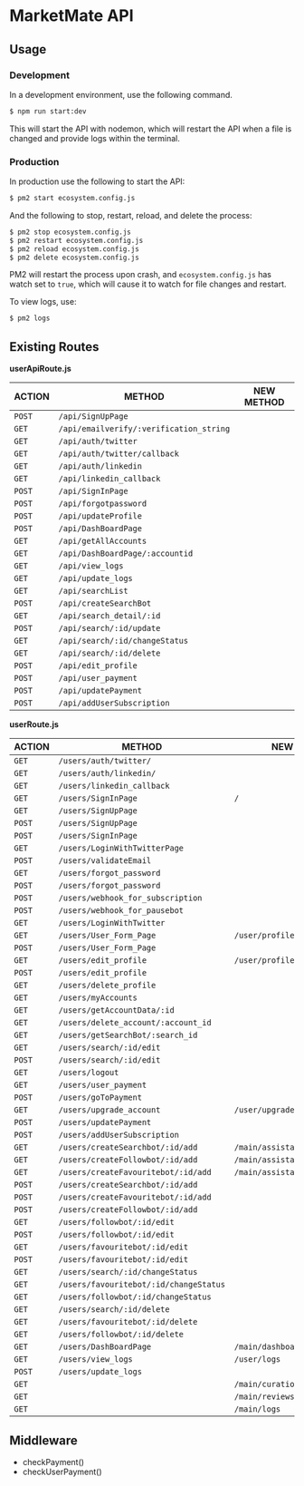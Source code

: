 # MarketMate API

## Usage
### Development

In a development environment, use the following command.

```bash
$ npm run start:dev
```

This will start the API with nodemon, which will restart the API when a file is changed and provide logs within the terminal.

### Production

In production use the following to start the API:

```bash
$ pm2 start ecosystem.config.js
```

And the following to stop, restart, reload, and delete the process:

```bash
$ pm2 stop ecosystem.config.js
$ pm2 restart ecosystem.config.js
$ pm2 reload ecosystem.config.js
$ pm2 delete ecosystem.config.js
```

PM2 will restart the process upon crash, and `ecosystem.config.js` has watch set to `true`, which will cause it to watch for file changes and restart.

To view logs, use:

```bash
$ pm2 logs
```

## Existing Routes
**userApiRoute.js**

| ACTION | METHOD | NEW METHOD |
|--------|--------|------------|
|`POST`|`/api/SignUpPage`| |
|`GET`|`/api/emailverify/:verification_string`| |
|`GET`| `/api/auth/twitter`| |
|`GET`| `/api/auth/twitter/callback`| |
|`GET`| `/api/auth/linkedin`| |
|`GET`| `/api/linkedin_callback`| |
|`POST`| `/api/SignInPage`| |
|`POST`| `/api/forgotpassword`| |
|`POST`| `/api/updateProfile`| |
|`POST`| `/api/DashBoardPage`| |
|`GET`| `/api/getAllAccounts`| |
|`GET`| `/api/DashBoardPage/:accountid`| |
|`GET`| `/api/view_logs`| |
|`GET`| `/api/update_logs`| |
|`GET`| `/api/searchList`| |
|`POST`| `/api/createSearchBot`| |
|`GET`| `/api/search_detail/:id`| |
|`POST`| `/api/search/:id/update`| |
|`GET`| `/api/search/:id/changeStatus`| |
|`GET`| `/api/search/:id/delete`| |
|`POST`| `/api/edit_profile`| |
|`POST`| `/api/user_payment`| |
|`POST`| `/api/updatePayment`| |
|`POST`| `/api/addUserSubscription`| |

**userRoute.js**

| ACTION | METHOD | NEW METHOD | NOTES |
|--------|--------|------------|-------|
|`GET`| `/users/auth/twitter/`| | |
|`GET`| `/users/auth/linkedin/`| | |
|`GET`| `/users/linkedin_callback`| | |
|`GET`| `/users/SignInPage`| `/` | |
|`GET`| `/users/SignUpPage`| | |
|`POST`| `/users/SignUpPage` | | |
|`POST`| `/users/SignInPage`| | |
|`GET`| `/users/LoginWithTwitterPage`| | |
|`POST`| `/users/validateEmail`| | |
|`GET`| `/users/forgot_password`| | |
|`POST`| `/users/forgot_password`| | |
|`POST`| `/users/webhook_for_subscription`| | |
|`POST`| `/users/webhook_for_pausebot`| | |
|`GET`| `/users/LoginWithTwitter`| | |
|`GET`| `/users/User_Form_Page`| `/user/profile` | |
|`POST`| `/users/User_Form_Page`| | |
|`GET`| `/users/edit_profile`| `/user/profile` | |
|`POST`| `/users/edit_profile`| | |
|`GET`| `/users/delete_profile`| | |
|`GET`| `/users/myAccounts`| | |
|`GET`| `/users/getAccountData/:id`| | |
|`GET`| `/users/delete_account/:account_id`| | |
|`GET`| `/users/getSearchBot/:search_id`| | |
|`GET`| `/users/search/:id/edit`| | |
|`POST`| `/users/search/:id/edit`| | |
|`GET`| `/users/logout`| | |
|`GET`| `/users/user_payment`| | |
|`POST`| `/users/goToPayment`| | |
|`GET`| `/users/upgrade_account`| `/user/upgrade` | |
|`POST`| `/users/updatePayment`| | |
|`POST`| `/users/addUserSubscription`| | | 
|`GET`| `/users/createSearchbot/:id/add`| `/main/assistants/:id#search` | |
|`GET`| `/users/createFollowbot/:id/add`| `/main/assistants/:id#follow` | |
|`GET`| `/users/createFavouritebot/:id/add`| `/main/assistants/:id#favourite`| |
|`POST`| `/users/createSearchbot/:id/add`| | |
|`POST`| `/users/createFavouritebot/:id/add`| | |
|`POST`| `/users/createFollowbot/:id/add`| | |
|`GET`| `/users/followbot/:id/edit`| | |
|`POST`| `/users/followbot/:id/edit`| | |
|`GET`| `/users/favouritebot/:id/edit`| | |
|`POST`| `/users/favouritebot/:id/edit`| | |
|`GET`| `/users/search/:id/changeStatus`| | |
|`GET`| `/users/favouritebot/:id/changeStatus`| | |
|`GET`| `/users/followbot/:id/changeStatus`| | |
|`GET`| `/users/search/:id/delete`| | |
|`GET`| `/users/favouritebot/:id/delete`| | |
|`GET`| `/users/followbot/:id/delete`| | |
|`GET`| `/users/DashBoardPage`| `/main/dashboard/:platform` | |
|`GET`| `/users/view_logs`| `/user/logs` | |
|`POST`| `/users/update_logs`| | |
|`GET` | | `/main/curation`| |
|`GET`| | `/main/reviews` | |
|`GET`| | `/main/logs` | |

## Middleware

- checkPayment()
- checkUserPayment()

